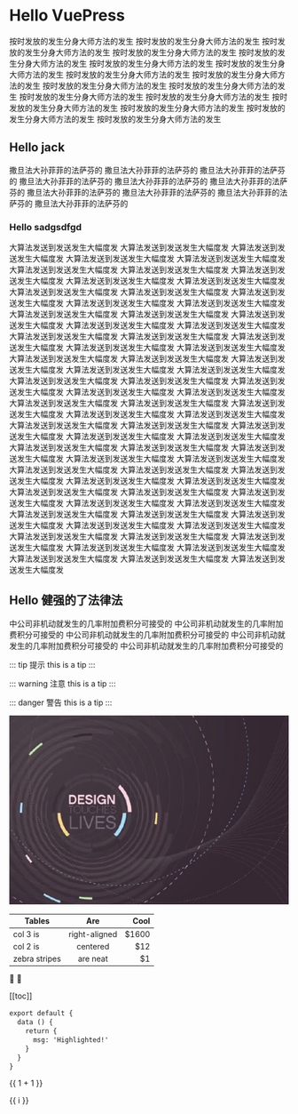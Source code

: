 # Hello VuePress
          
按时发放的发生分身大师方法的发生
按时发放的发生分身大师方法的发生
按时发放的发生分身大师方法的发生
按时发放的发生分身大师方法的发生
按时发放的发生分身大师方法的发生
按时发放的发生分身大师方法的发生
按时发放的发生分身大师方法的发生
按时发放的发生分身大师方法的发生
按时发放的发生分身大师方法的发生
按时发放的发生分身大师方法的发生
按时发放的发生分身大师方法的发生
按时发放的发生分身大师方法的发生
按时发放的发生分身大师方法的发生
按时发放的发生分身大师方法的发生
按时发放的发生分身大师方法的发生
按时发放的发生分身大师方法的发生
按时发放的发生分身大师方法的发生
## Hello jack




          
撒旦法大孙菲菲的法萨芬的
撒旦法大孙菲菲的法萨芬的
撒旦法大孙菲菲的法萨芬的
撒旦法大孙菲菲的法萨芬的
撒旦法大孙菲菲的法萨芬的
撒旦法大孙菲菲的法萨芬的
撒旦法大孙菲菲的法萨芬的
撒旦法大孙菲菲的法萨芬的
撒旦法大孙菲菲的法萨芬的
撒旦法大孙菲菲的法萨芬的
### Hello sadgsdfgd


          
          
          
          
          
大算法发送到发送发生大幅度发
大算法发送到发送发生大幅度发
大算法发送到发送发生大幅度发
大算法发送到发送发生大幅度发
大算法发送到发送发生大幅度发
大算法发送到发送发生大幅度发
大算法发送到发送发生大幅度发
大算法发送到发送发生大幅度发
大算法发送到发送发生大幅度发
大算法发送到发送发生大幅度发
大算法发送到发送发生大幅度发
大算法发送到发送发生大幅度发
大算法发送到发送发生大幅度发
大算法发送到发送发生大幅度发
大算法发送到发送发生大幅度发
大算法发送到发送发生大幅度发
大算法发送到发送发生大幅度发
大算法发送到发送发生大幅度发
大算法发送到发送发生大幅度发
大算法发送到发送发生大幅度发
大算法发送到发送发生大幅度发
大算法发送到发送发生大幅度发
大算法发送到发送发生大幅度发
大算法发送到发送发生大幅度发
大算法发送到发送发生大幅度发
大算法发送到发送发生大幅度发
大算法发送到发送发生大幅度发
大算法发送到发送发生大幅度发
大算法发送到发送发生大幅度发
大算法发送到发送发生大幅度发
大算法发送到发送发生大幅度发
大算法发送到发送发生大幅度发
大算法发送到发送发生大幅度发
大算法发送到发送发生大幅度发
大算法发送到发送发生大幅度发
大算法发送到发送发生大幅度发
大算法发送到发送发生大幅度发
大算法发送到发送发生大幅度发
大算法发送到发送发生大幅度发
大算法发送到发送发生大幅度发
大算法发送到发送发生大幅度发
大算法发送到发送发生大幅度发
大算法发送到发送发生大幅度发
大算法发送到发送发生大幅度发
大算法发送到发送发生大幅度发
大算法发送到发送发生大幅度发
大算法发送到发送发生大幅度发
大算法发送到发送发生大幅度发
大算法发送到发送发生大幅度发
大算法发送到发送发生大幅度发
大算法发送到发送发生大幅度发
大算法发送到发送发生大幅度发
大算法发送到发送发生大幅度发
大算法发送到发送发生大幅度发
大算法发送到发送发生大幅度发
大算法发送到发送发生大幅度发
大算法发送到发送发生大幅度发
大算法发送到发送发生大幅度发
大算法发送到发送发生大幅度发
大算法发送到发送发生大幅度发
大算法发送到发送发生大幅度发
大算法发送到发送发生大幅度发
大算法发送到发送发生大幅度发
大算法发送到发送发生大幅度发
大算法发送到发送发生大幅度发
大算法发送到发送发生大幅度发
大算法发送到发送发生大幅度发
大算法发送到发送发生大幅度发
大算法发送到发送发生大幅度发
大算法发送到发送发生大幅度发
大算法发送到发送发生大幅度发
大算法发送到发送发生大幅度发
大算法发送到发送发生大幅度发
## Hello 健强的了法律法

中公司非机动就发生的几率附加费积分可接受的
中公司非机动就发生的几率附加费积分可接受的
中公司非机动就发生的几率附加费积分可接受的
中公司非机动就发生的几率附加费积分可接受的
中公司非机动就发生的几率附加费积分可接受的



::: tip 提示
this is a tip
:::

::: warning 注意
this is a tip
:::

::: danger 警告
this is a tip
:::





![An image](./image.jpg)


| Tables        | Are           | Cool  |
| ------------- |:-------------:| -----:|
| col 3 is      | right-aligned | $1600 |
| col 2 is      | centered      |   $12 |
| zebra stripes | are neat      |    $1 |


:tada: :100:

[[toc]]



``` js{4}
export default {
  data () {
    return {
      msg: 'Highlighted!'
    }
  }
}
```



{{ 1 + 1 }}

<span v-for="i in 3">{{ i }} </span>